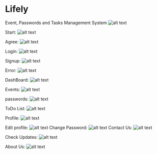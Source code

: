 # Lifely
Event, Passwords and Tasks Management System
![alt text](https://github.com/sijanstu/Lifely/blob/main/Screenshots/About.PNG?raw=true)

Start:
![alt text](https://github.com/sijanstu/Lifely/blob/main/Screenshots/Main.PNG?raw=true)

Agree:
![alt text](https://github.com/sijanstu/Lifely/blob/main/Screenshots/MainAgree.PNG?raw=true)

Login:
![alt text](https://github.com/sijanstu/Lifely/blob/main/Screenshots/Login.PNG?raw=true)

Signup:
![alt text](https://github.com/sijanstu/Lifely/blob/main/Screenshots/Signup.PNG?raw=true)

Error:
![alt text](https://github.com/sijanstu/Lifely/blob/main/Screenshots/ErrorLogin.PNG?raw=true)

DashBoard:
![alt text](https://github.com/sijanstu/Lifely/blob/main/Screenshots/Dashboard.PNG?raw=true)

Events:
![alt text](https://github.com/sijanstu/Lifely/blob/main/Screenshots/Events.PNG?raw=true)

passwords:
![alt text](https://github.com/sijanstu/Lifely/blob/main/Screenshots/Password.PNG?raw=true)

ToDo List:
![alt text](https://github.com/sijanstu/Lifely/blob/main/Screenshots/todo.PNG?raw=true)

Profile:
![alt text](https://github.com/sijanstu/Lifely/blob/main/Screenshots/Profile.PNG?raw=true)

Edit profile:
![alt text](https://github.com/sijanstu/Lifely/blob/main/Screenshots/EditProfile.PNG?raw=true)
Change Password:
![alt text](https://github.com/sijanstu/Lifely/blob/main/Screenshots/Changepass.PNG?raw=true)
Contact Us:
![alt text](https://github.com/sijanstu/Lifely/blob/main/Screenshots/Contact.PNG?raw=true)

Check Updates:
![alt text](https://github.com/sijanstu/Lifely/blob/main/Screenshots/Updates.PNG?raw=true)

About Us:
![alt text](https://github.com/sijanstu/Lifely/blob/main/Screenshots/About.PNG?raw=true)
